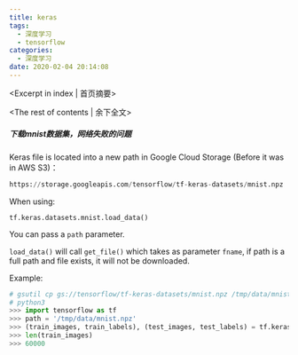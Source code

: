 ```yaml
---
title: keras
tags:
  - 深度学习
  - tensorflow
categories:
  - 深度学习
date: 2020-02-04 20:14:08
---
```

<Excerpt in index | 首页摘要> 

<!-- more -->
<The rest of contents | 余下全文>





##### 下载mnist数据集，网络失败的问题

Keras file is located into a new path in Google Cloud Storage (Before it was in AWS S3)：

```py
https://storage.googleapis.com/tensorflow/tf-keras-datasets/mnist.npz
```

When using:

```
tf.keras.datasets.mnist.load_data()
```

You can pass a `path` parameter.

`load_data()` will call `get_file()` which takes as parameter `fname`, if path is a full path and file exists, it will not be downloaded.

Example:

```py
# gsutil cp gs://tensorflow/tf-keras-datasets/mnist.npz /tmp/data/mnist.npz
# python3
>>> import tensorflow as tf
>>> path = '/tmp/data/mnist.npz'
>>> (train_images, train_labels), (test_images, test_labels) = tf.keras.datasets.mnist.load_data(path)
>>> len(train_images)
>>> 60000
```



